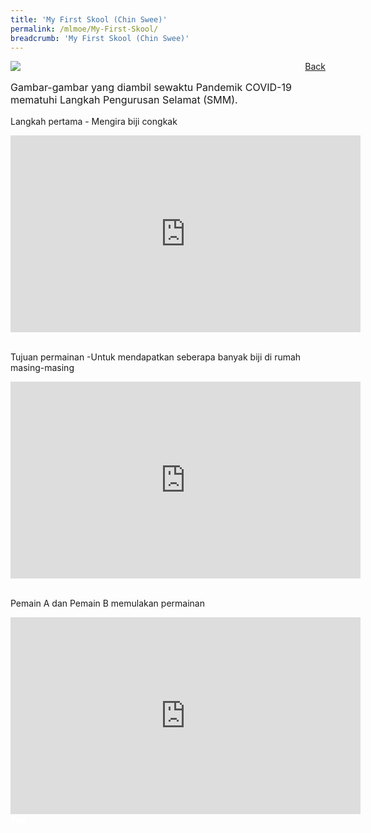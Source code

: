 ```yaml
---
title: 'My First Skool (Chin Swee)'
permalink: /mlmoe/My-First-Skool/
breadcrumb: 'My First Skool (Chin Swee)'
---
```

<!-- Global site tag (gtag.js) - Google Ads: 726049306 -->
<script async src="https://www.googletagmanager.com/gtag/js?id=AW-726049306"></script>
<script>
  window.dataLayer = window.dataLayer || [];
  function gtag(){dataLayer.push(arguments);}
  gtag('js', new Date());

  gtag('config', 'AW-726049306');
</script>
<a href="/exhibits/pameran-bahasa-melayu-malay-language-exhibitions-c/preschool/" style="float:right;">Back</a>
 <img src="/images/MTLS2021-MyFirstSkool_ML_Final.jpg"> <br/>
 <p style="font-size:16px;">Gambar-gambar yang diambil sewaktu Pandemik COVID-19 mematuhi Langkah Pengurusan Selamat (SMM).</p>
 
 Langkah pertama - Mengira biji congkak
 <div class="video-container">
  <iframe width="560" height="315" src=" https://www.youtube.com/embed/uXKoJh0eVtc " frameborder="0" allow="accelerometer; autoplay; encrypted-media; gyroscope; picture-in-picture" allowfullscreen></iframe>
</div><br/>

Tujuan permainan -Untuk mendapatkan seberapa banyak biji di rumah masing-masing
<div class="video-container">
  <iframe width="560" height="315" src=" https://www.youtube.com/embed/zREpBtVeqyU " frameborder="0" allow="accelerometer; autoplay; encrypted-media; gyroscope; picture-in-picture" allowfullscreen></iframe>
</div><br/>

Pemain A dan Pemain B memulakan permainan
<div class="video-container">
  <iframe width="560" height="315" src=" https://www.youtube.com/embed/sGbg71LDvNs " frameborder="0" allow="accelerometer; autoplay; encrypted-media; gyroscope; picture-in-picture" allowfullscreen></iframe>
</div>

<div class="btntop"><a href="#top" style="text-decoration:none;"><span style="color:white"><b>Top</b></span></a></div>
